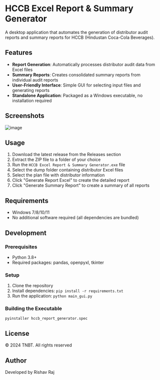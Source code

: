# HCCB Excel Report & Summary Generator

A desktop application that automates the generation of distributor audit reports and summary reports for HCCB (Hindustan Coca-Cola Beverages).

## Features

- **Report Generation**: Automatically processes distributor audit data from Excel files
- **Summary Reports**: Creates consolidated summary reports from individual audit reports
- **User-Friendly Interface**: Simple GUI for selecting input files and generating reports
- **Standalone Application**: Packaged as a Windows executable, no installation required

## Screenshots

![image](https://github.com/user-attachments/assets/270f6d27-1fef-4d6a-a324-b2217da46ab0)


## Usage

1. Download the latest release from the Releases section
2. Extract the ZIP file to a folder of your choice
3. Run the `HCCB Excel Report & Summary Generator.exe` file
4. Select the dump folder containing distributor Excel files
5. Select the plan file with distributor information
6. Click "Generate Report Excel" to create the detailed report
7. Click "Generate Summary Report" to create a summary of all reports

## Requirements

- Windows 7/8/10/11
- No additional software required (all dependencies are bundled)

## Development

### Prerequisites

- Python 3.8+
- Required packages: pandas, openpyxl, tkinter

### Setup

1. Clone the repository
2. Install dependencies: `pip install -r requirements.txt`
3. Run the application: `python main_gui.py`

### Building the Executable

```
pyinstaller hccb_report_generator.spec
```

## License

© 2024 TNBT. All rights reserved

## Author

Developed by Rishav Raj
